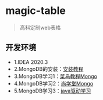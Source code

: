 # magic-table
> 高科定制web表格

## 开发环境
+ 1.IDEA 2020.3
+ 2.MongoDB的安装：[安装教程](https://www.runoob.com/docker/docker-install-mongodb.html)
+ 3.MongoDB学习1：[菜鸟教程Mongo](https://www.runoob.com/mongodb/mongodb-tutorial.html)
+ 4.MongoDB学习2：[尚学堂Mongo](https://www.bilibili.com/video/BV1ga4y1x7te)
+ 5.MongoDB学习3：[java驱动学习](https://mongodb.github.io/mongo-java-driver/4.1/driver/)